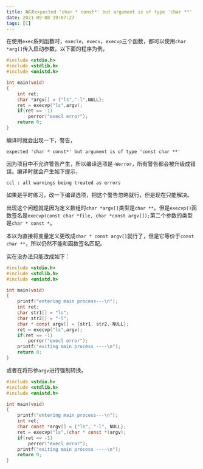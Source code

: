 ```yaml
---
title: 解决expected 'char * const*' but argument is of type 'char **'
date: 2021-09-08 19:07:27
tags: [C]
---
```

在使用`exec`系列函数时，`execle`，`execv`，`execvp`三个函数，都可以使用`char *arg[]`传入启动参数。以下面的程序为例，
```c
#include <stdio.h>
#include <stdlib.h>
#include <unistd.h>

int main(void)
{
    int ret;
    char *argv[] = {"ls","-l",NULL};
    ret = execvp("ls",argv);
    if(ret == -1)
        perror("execl error");
    return 0;
}
```
编译时就会出现一下，警告，
```
expected 'char * const*' but argument is of type 'const char **'
```

因为项目中不允许警告产生，所以编译选项是`-Werror`，所有警告都会被升级成错误。编译时就会产生如下提示，

```shell
ccl : all warnings being treated as errors
```

如果是平时练习，改一下编译选项，把这个警告忽略就行，但是现在只能解决。

出现这个问题就是因为定义数组时`char *argv[]`类型是`char **`。但是`execvp()`函数签名是`execvp(const char *file, char *const argv[]);`第二个参数的类型是`char * const *`。

本以为直接将变量定义更改成`char * const argv[]`就行了，但是它等价于`const char **`，所以仍然不能和函数签名匹配。

实在没办法只能改成如下：
```c
#include <stdio.h>
#include <stdlib.h>
#include <unistd.h>

int main(void)
{
    printf("entering main process---\n");
    int ret;
    char str1[] = "ls";
    char str2[] = "-l";
    char * const argv[] = {str1, str2, NULL};
    ret = execvp("ls",argv);
    if(ret == -1)
        perror("execl error");
    printf("exiting main process ----\n");
    return 0;
}
```

或者在将形参`argv`进行强制转换。

```c
#include <stdio.h>
#include <stdlib.h>
#include <unistd.h>

int main(void)
{
    printf("entering main process---\n");
    int ret;
    char const *argv[] = {"ls", "-l", NULL};
    ret = execvp("ls",(char * const *)argv);
    if(ret == -1)
        perror("execl error");
    printf("exiting main process ----\n");
    return 0;
}
```